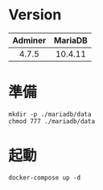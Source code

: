 # Version

|Adminer|MariaDB|
|:-----:|:-----:|
|4.7.5 |10.4.11|

# 準備

    mkdir -p ./mariadb/data
    chmod 777 ./mariadb/data

# 起動

    docker-compose up -d
